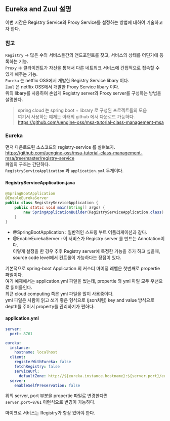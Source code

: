 Eureka and Zuul 설명
------
이번 시간은 Registry Service와 Proxy Service를 설정하는 방법에 대하여 기술하고자 한다. 

### 참고
`Registry` -> 많은 수의 서비스들간의 앤드포인트를 찾고, 서비스의 상태를 어딘가에 등록하는 기능.  
`Proxy` -> 클라이언트가 자신을 통해서 다른 네트워크 서비스에 간접적으로 접속할 수 있게 해주는 기능.  
`Eureka` 는 netflix OSS에서 개발한 Registry Service libary 이다.  
`Zuul` 은 netflix OSS에서 개발한 Proxy Service libary 이다.  
위의 libary를 사용하여 손쉽게 Registry server와 Proxy server를 구성하는 방법을 설명한다.  

> spring cloud 는 spring boot + library 로 구성된 프로젝트들의 모음  
> 여기서 사용하는 예제는 아래의 github 에서 다운로드 가능하다.  
> https://github.com/uengine-oss/msa-tutorial-class-management-msa 

### Eureka
먼저 다운로드된 소스코드의 registry-service 를 살펴보자.  
https://github.com/uengine-oss/msa-tutorial-class-management-msa/tree/master/registry-service  
파일의 구조는 간단하다.  
`RegistryServiceApplication` 과 `application.yml` 두개이다.  

#### RegistryServiceApplication.java
```java
@SpringBootApplication
@EnableEurekaServer
public class RegistryServiceApplication {
    public static void main(String[] args) {
        new SpringApplicationBuilder(RegistryServiceApplication.class).web(true).run(args);
    }
}
```
* @SpringBootApplication : 일반적인 스프링 부트 어플리케이션과 같다.  
* @EnableEurekaServer : 이 서비스가 Registry server 를 만드는 Annotation이다.  
이렇게 설정을 한 경우 추후 Registry server에 특정한 기능을 추가 하고 싶을때,  
source code level에서 컨트롤이 가능하다는 장점이 있다.  

기본적으로 spring-boot Application 의 커스터 마이징 레벨은 첫번째로 propertie 파일이다.  
여기 예제에서는 application.yml 파일을 썼는데, propertie 와 yml 파일 모두 우선으로 읽어들인다.  
최근 cloud computing 쪽은 yml 파일을 많이 사용중이다.  
yml 파일은 사람이 읽고 쓰기 좋은 형식으로 (json처럼) key and value 방식으로 
depth를 주어서 property를 관리하기가 편하다.

#### application.yml
```yml
server:
  port: 8761

eureka:
  instance:
    hostname: localhost
  client:
    registerWithEureka: false
    fetchRegistry: false
    serviceUrl:
      defaultZone: http://${eureka.instance.hostname}:${server.port}/eureka/
  server:
    enableSelfPreservation: false
```
위의 server, port 부분을 propertie 파일로 변경한다면  
`server.port=8761` 이런식으로 변경이 가능하다.  

마이크로 서비스는 Registry가 항상 있어야 한다.  
